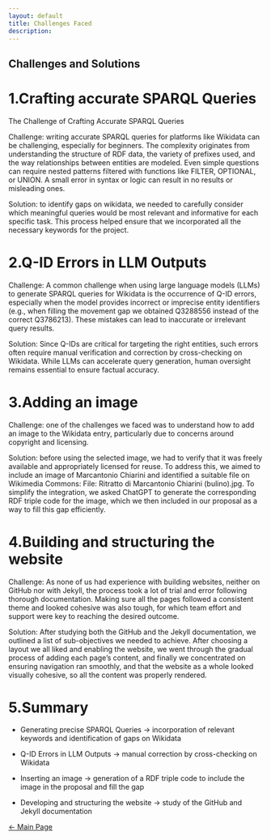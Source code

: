 ```yaml
---
layout: default
title: Challenges Faced 
description:
---
```

## Challenges and Solutions

# 1.Crafting accurate SPARQL Queries
The Challenge of Crafting Accurate SPARQL Queries

Challenge: writing accurate SPARQL queries for platforms like Wikidata can be challenging, especially for beginners. The complexity originates from understanding the structure of RDF data, the variety of prefixes used, and the way relationships between entities are modeled. Even simple questions can require nested patterns filtered with functions like FILTER, OPTIONAL, or UNION. A small error in syntax or logic can result in no results or misleading ones.

Solution: to identify gaps on wikidata, we needed to carefully consider which meaningful queries would be most relevant and informative for each specific task. This process helped ensure that we incorporated all the necessary keywords for the project. 

# 2.Q-ID Errors in LLM Outputs
Challenge: A common challenge when using large language models (LLMs) to generate SPARQL queries for Wikidata is the occurrence of Q-ID errors, especially when the model provides incorrect or imprecise entity identifiers (e.g., when filling the movement gap we obtained Q3288556  instead of the correct Q3786213). These mistakes can lead to inaccurate or irrelevant query results. 

Solution: Since Q-IDs are critical for targeting the right entities, such errors often require manual verification and correction by cross-checking on Wikidata. While LLMs can accelerate query generation, human oversight remains essential to ensure factual accuracy.

# 3.Adding an image 

Challenge: one of the challenges we faced was to understand how to add an image to the Wikidata entry, particularly due to concerns around copyright and licensing. 

Solution: before using the selected image, we had to verify that it was freely available and appropriately licensed for reuse. To address this, we aimed to include an image of Marcantonio Chiarini and identified a suitable file on Wikimedia Commons: File: Ritratto di Marcantonio Chiarini (bulino).jpg. To simplify the integration, we asked ChatGPT to generate the corresponding RDF triple code for the image, which we then included in our proposal as a way to fill this gap efficiently. 

# 4.Building and structuring the website 

Challenge: As none of us had experience with building websites, neither on GitHub nor with Jekyll, the process took a lot of trial and error following thorough documentation. Making sure all the pages followed a consistent theme and looked cohesive was also tough, for which team effort and support were key to reaching the desired outcome. 


Solution: After studying both the GitHub and the Jekyll documentation, we outlined a list of sub-objectives we needed to achieve. After choosing a layout we all liked and enabling the website, we went through the gradual process of adding each page’s content, and finally we concentrated on ensuring navigation ran smoothly, and that the website as a whole looked visually cohesive, so all the content was properly rendered.

# 5.Summary 

- Generating precise SPARQL Queries → incorporation of relevant keywords and identification of gaps on Wikidata

- Q-ID Errors in LLM Outputs → manual correction by cross-checking on Wikidata

- Inserting an image → generation of a RDF triple code to include the image in the proposal and fill the gap

- Developing and structuring the website → study of the GitHub and Jekyll documentation



[← Main Page](./)
